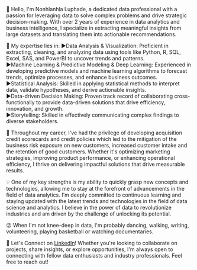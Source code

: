👋 Hello, I'm Nonhlanhla Luphade, a dedicated data professional with a passion for leveraging data to solve complex problems and drive strategic decision-making. With over 2 years of experience in data analytics and business intelligence, I specialize in extracting meaningful insights from large datasets and translating them into actionable recommendations.

🎯 My expertise lies in:
 ▶️Data Analysis & Visualization: Proficient in extracting, cleaning, and analyzing data using tools like Python, R, SQL, Excel, SAS, and PowerBI to uncover trends and patterns.\
 ▶️Machine Learning & Predictive Modeling & Deep Learning: Experienced in developing predictive models and machine learning algorithms to forecast trends, optimize processes, and enhance business outcomes.\
 ▶️Statistical Analysis: Skilled in applying statistical methods to interpret data, validate hypotheses, and derive actionable insights.\
 ▶️Data-driven Decision Making: Proven track record of collaborating cross-functionally to provide data-driven solutions that drive efficiency, innovation, and growth.\
 ▶️Storytelling: Skilled in effectively communicating complex findings to diverse stakeholders.

🚀 Throughout my career, I've had the privilege of developing acquisition credit scorecards and credit policies which led to the mitigation of the business risk exposure on new customers, increased customer intake and the retention of good customers. Whether it's optimizing marketing strategies, improving product performance, or enhancing operational efficiency, I thrive on delivering impactful solutions that drive measurable results.

💡 One of my key strengths is my ability to quickly grasp new concepts and technologies, allowing me to stay at the forefront of advancements in the field of data analytics. I'm deeply committed to continuous learning and staying updated with the latest trends and technologies in the field of data science and analytics. I believe in the power of data to revolutionize industries and am driven by the challenge of unlocking its potential.

:stuck_out_tongue_winking_eye: When I'm not knee-deep in data, I'm probably dancing, walking, writing, volunteering, playing basketball or watching documentaries. 

🌟 Let's Connect on [LinkedIn](www.linkedin.com/in/nonhlanhla-linda-luphade-088882162)! Whether you're looking to collaborate on projects, share insights, or explore opportunities, I'm always open to connecting with fellow data enthusiasts and industry professionals. Feel free to reach out!

<!---
nonhlanhlaluphade/nonhlanhlaluphade is a ✨ special ✨ repository because its `README.md` (this file) appears on your GitHub profile.
You can click the Preview link to take a look at your changes.
--->
